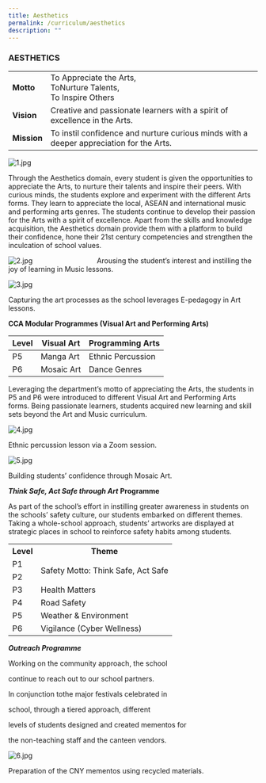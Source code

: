 ```yaml
---
title: Aesthetics
permalink: /curriculum/aesthetics
description: ""
---
```

### AESTHETICS

| | |
| --- | --- |
| **Motto** | To Appreciate the Arts, <br> ToNurture Talents, <br> To Inspire Others |
| **Vision** | Creative and passionate learners with a spirit of excellence in the Arts. |
| **Mission** | To instil confidence and nurture curious minds with a deeper appreciation for the Arts. |
  
![1.jpg](https://bendemeerpri-moe-edu-sg-admin.cwp.sg/qql/slot/u939/2022%20Matters/Website%20Updates%202022/April%202022/Aesthetics/1.jpg)  
  

Through the Aesthetics domain, every student is given the opportunities to appreciate the Arts, to nurture their talents and inspire their peers. With curious minds, the students explore and experiment with the different Arts forms. They learn to appreciate the local, ASEAN and international music and performing arts genres. The students continue to develop their passion for the Arts with a spirit of excellence. Apart from the skills and knowledge acquisition, the Aesthetics domain provide them with a platform to build their confidence, hone their 21st century competencies and strengthen the inculcation of school values.

![2.jpg](https://bendemeerpri-moe-edu-sg-admin.cwp.sg/qql/slot/u939/2022%20Matters/Website%20Updates%202022/April%202022/Aesthetics/2.jpg)                                
Arousing the student’s interest and instilling the joy of learning in Music lessons. 

  

![3.jpg](https://bendemeerpri-moe-edu-sg-admin.cwp.sg/qql/slot/u939/2022%20Matters/Website%20Updates%202022/April%202022/Aesthetics/3.jpg)

Capturing the art processes as the school leverages E-pedagogy in Art lessons.

  

  

**CCA Modular Programmes (Visual Art and Performing Arts)**

  

| Level |  Visual Art |  Programming Arts |
| --- | --- | --- |
| P5 | Manga Art |  Ethnic Percussion |
| P6 | Mosaic Art |  Dance Genres |

Leveraging the department’s motto of appreciating the Arts, the students in P5 and P6 were introduced to different Visual Art and Performing Arts forms. Being passionate learners, students acquired new learning and skill sets beyond the Art and Music curriculum.  
  
  
![4.jpg](https://bendemeerpri-moe-edu-sg-admin.cwp.sg/qql/slot/u939/2022%20Matters/Website%20Updates%202022/April%202022/Aesthetics/4.jpg)

Ethnic percussion lesson via a Zoom session.

![5.jpg](https://bendemeerpri-moe-edu-sg-admin.cwp.sg/qql/slot/u939/2022%20Matters/Website%20Updates%202022/April%202022/Aesthetics/5.jpg)

Building students’ confidence through Mosaic Art.

  



**_Think Safe, Act Safe through Art_** **Programme**

As part of the school’s effort in instilling greater awareness in students on the schools’ safety culture, our students embarked on different themes. Taking a whole-school approach, students’ artworks are displayed at strategic places in school to reinforce safety habits among students.   

<table>
	<tr>
		<th>
			Level
		</th>
		<th>
			Theme
		</th>
		</tr>
		<tr>
			<td>
				P1
		</td>
		<td rowspan="2">
			Safety Motto: Think Safe, Act Safe
		</td>
	</tr>
	<tr>
		<td>
				P2 
		</td>
	</tr>
	<tr>
		<td>
			P3
		</td>
		<td>
			Health Matters
		</td>
	</tr>
	<tr>
		<td>
			P4 
		</td>
		<td>
			Road Safety
		</td>
	</tr>
	<tr>
		<td>
			P5
		</td>
		<td>
			Weather & Environment 
		</td>
	</tr>
	<tr> 
		<td>
			P6
		</td>
		<td>
			Vigilance (Cyber Wellness)
		</td>
	</tr>
</table>
	
			
		
  
  
  
  



**_Outreach Programme_**

Working on the community approach, the school

continue to reach out to our school partners.

In conjunction tothe major festivals celebrated in

school, through a tiered approach, different

levels of students designed and created mementos for

the non-teaching staff and the canteen vendors.  

  
![6.jpg](https://bendemeerpri-moe-edu-sg-admin.cwp.sg/qql/slot/u939/2022%20Matters/Website%20Updates%202022/April%202022/Aesthetics/6.jpg)

Preparation of the CNY mementos using recycled materials.